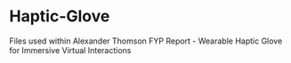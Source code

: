 # Haptic-Glove
Files used within Alexander Thomson FYP Report - Wearable Haptic Glove for Immersive Virtual Interactions
